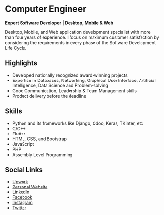 # Computer Engineer
**Expert Software Developer | Desktop, Mobile & Web**

Desktop, Mobile, and Web application development specialist with more than four years of experience. I focus on maximum customer satisfaction by considering the requirements in every phase of the Software Development Life Cycle.

## Highlights

- Developed nationally recognized award-winning projects
- Expertise in Databases, Networking, Graphical User Interface, Artificial Intelligence, Data Science and Problem-solving
- Good Communication, Leadership & Team Management skills
- Product delivery before the deadline

## Skills
- Python and its frameworks like Django, Odoo, Keras, TKinter, etc
- C/C++
- Flutter
- HTML, CSS, and Bootstrap
- JavaScript
- PHP
- Assembly Level Programming

## Social Links

- [Upwork](https://www.upwork.com/freelancers/~01ee40c626c31537a9)
- [Personal Website](https://arbindmehta.com.np/)
- [LinkedIn](https://www.linkedin.com/in/arbind67/)
- [Facebook](https://www.facebook.com/arbind15/)
- [Instagram](https://www.instagram.com/mehtaarbind)
- [Twitter](https://twitter.com/ArbindMehta11)

